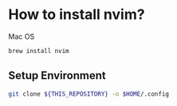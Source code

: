 # How to install nvim?

Mac OS

```bash
brew install nvim
```

## Setup Environment

```bash
git clone ${THIS_REPOSITORY} -o $HOME/.config
```

